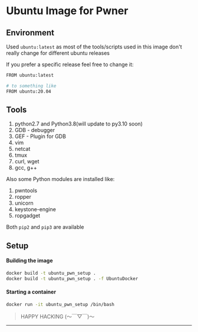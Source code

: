 # Ubuntu Image for Pwner

## Environment

Used `ubuntu:latest` as most of the tools/scripts used in this image don't really change for different ubuntu releases

If you prefer a specific release feel free to change it:

```bash
FROM ubuntu:latest

# to something like
FROM ubuntu:20.04
```

## Tools

1. python2.7 and Python3.8(will update to py3.10 soon)
2. GDB - debugger 
3. GEF - Plugin for GDB
3. vim
4. netcat
5. tmux
6. curl, wget
7. gcc, g++

Also some Python modules are installed like:

1. pwntools
2. ropper
3. unicorn
4. keystone-engine
5. ropgadget

Both `pip2` and `pip3` are available 

## Setup

#### Building the image

```bash
docker build -t ubuntu_pwn_setup .
docker build -t ubuntu_pwn_setup . -f UbuntuDocker
```

#### Starting a container

```bash
docker run -it ubuntu_pwn_setup /bin/bash
```

> HAPPY HACKING (〜￣▽￣)〜

---